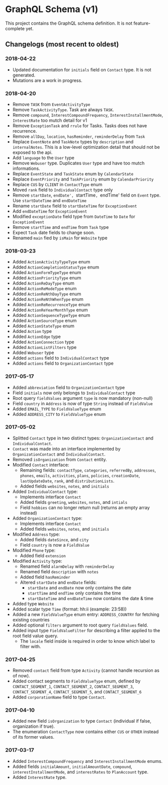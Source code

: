 # GraphQL Schema (v1)

This project contains the GraphQL schema definition. It is not feature-complete yet.


## Changelogs (most recent to oldest)

### 2018-04-22

* Updated documentation for `initials` field on `Contact` type. It is not generated.
* Mutations are a work in progress.

### 2018-04-20

* Remove `TASK` from `EventActivityType`
* Remove `TaskActivityType`. Task are always `TASK`.
* Remove  `compound`, `InterestCompoundFrequency`, `InterestInstallmentMode`, `InterestRate` too mutch detail for v1
* Remove `ExceptionTask` and `rrule` for Tasks. Tasks does not have recurrence.
* Remove `allDay`, `location`, `hasReminder`, `reminderDelay` from `Task`
* Replace `EventNote` and `TaskNote` types by `description` and `internalNotes`. This is a low-level optimization detail that should not be exposed to the api.
* Add `language` to the `User` type
* Remove `Webuser` type. Duplicates `User` type and have too mutch informations.
* Replace `EventState` and `TaskState` enum by `CalendarState`
* Replace `EventPriority` and `TaskPriority` enum by `CalendarPriority`
* Replace `CUS` by `CLIENT` in `ContactType` enum
* Moved `rank` field to `IndividualContact` type only
* Remove `startDate`, `endDate', `startTime`, `endTime' field on `Event` type. Use `startDateTime` and `endDateTime`
* Rename `startDate` field to `startDateTime` for `ExceptionEvent`
* Add `endDateTime` for `ExceptionEvent`
* Modified `exceptionDate` field type from `DateTime` to `Date` for `ExceptionEvent`
* Remove `startTime` and `endTime` from `Task` type
* Expect `Task` date fields to change soon.
* Renamed `main` fied by `isMain` for `Website` type

### 2018-03-23

* Added `ActionActivityTypeType` enum
* Added `ActionCompletionStatusType` enum
* Added `ActionFormTypeType` enum
* Added `ActionPriorityType` enum
* Added `ActionReDayType` enum
* Added `ActionReModeType` enum
* Added `ActionReNthDayType` enum
* Added `ActionReNthWhenType` enum
* Added `ActionReRecurrenceType` enum
* Added `ActionReYearMonthType` enum
* Added `ActionSequenceTypeType` enum
* Added `ActionSourceType` enum
* Added `ActionStateType` enum
* Added `Action` type
* Added `ActionEdge` type
* Added `ActionConnection` type
* Added `ActionListFilters` type
* Added `Webuser` type
* Added `actions` field to `IndividualContact` type
* Added `actions` field to `OrganizationContact` type

### 2017-05-17

* Added `abbreviation` field to `OrganizationContact` type
* Field `initials` now only belongs to `IndividualContact` type
* Root query `fieldValues` argument `type` is now mandatory (non-null)
* Field `country` in `Address` is now of type `String` instead of `FieldValue`
* Added `EMAIL_TYPE` to `FieldValueType` enum
* Added `ADDRESS_CITY` to `FieldValueType` enum


### 2017-05-02

* Splitted `Contact` type in two distinct types: `OrganizationContact` and `IndividualContact`.
* `Contact` was made into an interface implemented by `OrganizationContact` and `IndividualContact`.
* Removed `isOrganization` from `Contact` entity.
* Modified `Contact` interface:
	- Remaining fields: `contactType`, `categories`, `referredBy`, `addresses`, `phones`, `emails`, `activities`, `plans`, `policies`, `creationDate`, `lastUpdateDate`, `rank`, and `distributionLists`.
	- Added fields `websites`, `notes`, and `initials`
* Added `IndividualContact` type:
	- Implements interface `Contact`
	- Added fields `greeting`, `websites`, `notes`, and `intials`
	- Field `hobbies` can no longer return null (returns an empty array instead)
* Added `OrganizationContact` type:
	- Implements interface `Contact`
	- Added fields `websites`, `notes`, and `initials`
* Modified `Address` type:
	- Added fields `dateSince`, and `city`
	- Field `country` is now a `FieldValue`
* Modified `Phone` type:
	- Added field `extension`
* Modified `Activity` type:
	- Renamed field `alarmDelay` with `reminderDelay`
	- Renamed field `description` with `notes`
	- Added field `hasReminder`
	- Altered `startDate` and `endDate` fields:
		- `startDate` and `endDate` now only contains the date
		- `startTime` and `endTime` only contains the time
		- `startDateTime` and `endDateTime` now contains the date & time
* Added type `Website`
* Added scalar type `Time` (format: hh:ii (example: 23:58))
* Added a new `FieldValueType` enum entry: `ADDRESS_COUNTRY` for fetching existing countries
* Added optional `filters` argument to root query `fieldValues` field. 
* Added input type `FieldValueFilter` for describing a filter applied to the root field value query.
	- The `locale` field inside is required in order to know which label to filter with.


### 2017-04-25

* Removed `contact` field from type `Activity` (cannot handle recursion as of now).
* Added contact segments to `FieldValueType` enum, defined by `CONTACT_SEGMENT_1`, `CONTACT_SEGMENT_2`, `CONTACT_SEGMENT_3`, `CONTACT_SEGMENT_4`, `CONTACT_SEGMENT_5`, and `CONTACT_SEGMENT_6`
* Added `corporationName` field to type `Contact`.

### 2017-04-10

* Added new field `isOrganization` to type `Contact` (individual if false, organization if true).
* The enumeration `ContactType` now contains either `CUS` or `OTHER` instead of its former values.

### 2017-03-17

* Added `InterestCompoundFrequency` and `InterestInstallmentMode` enums.
* Added fields `initialAmount`, `initialAmountDate`, `compound`, `interestInstallmentMode`, and `interestRates` to `PlanAccount` type.
* Added `InterestRate` type.


